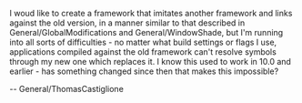 I woud like to create a framework that imitates another framework and links against the old version, in a manner similar to that described in General/GlobalModifications and General/WindowShade, but I'm running into all sorts of difficulties - no matter what build settings or flags I use, applications compiled against the old framework can't resolve symbols through my new one which replaces it. I know this used to work in 10.0 and earlier - has something changed since then that makes this impossible?

-- General/ThomasCastiglione